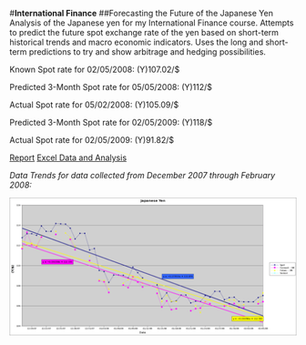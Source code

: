 #**International Finance**
##Forecasting the Future of the Japanese Yen
Analysis of the Japanese yen for my International Finance course. Attempts to predict the future spot exchange rate of 
the yen based on short-term historical trends and macro economic indicators. Uses the long and short-term predictions 
to try and show arbitrage and hedging possibilities. 

Known Spot rate for 02/05/2008: (Y)107.02/$

Predicted 3-Month Spot rate for 05/05/2008: (Y)112/$

Actual Spot rate for 05/02/2008: (Y)105.09/$

Predicted 3-Month Spot rate for 02/05/2009: (Y)118/$

Actual Spot rate for 02/05/2009: (Y)91.82/$

[Report](Currency_Project.pdf)
[Excel Data and Analysis](yen_data_and_analysis.xls)

*Data Trends for data collected from December 2007 through February 2008:*

![Data Trends](spot_future_forward_trends.png)
